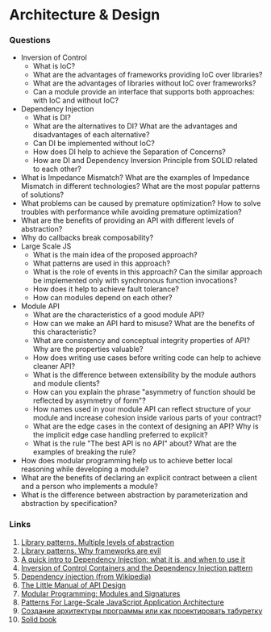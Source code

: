 # Architecture & Design

### Questions

*  Inversion of Control
    - What is IoC?
    - What are the advantages of frameworks providing IoC over libraries?
    - What are the advantages of libraries without IoC over frameworks?
    - Can a module provide an interface that supports both approaches: with IoC and without IoC?
*  Dependency Injection
    - What is DI?
    - What are the alternatives to DI? What are the advantages and disadvantages of each alternative?
    - Can DI be implemented without IoC?
    - How does DI help to achieve the Separation of Concerns?
    - How are DI and Dependency Inversion Principle from SOLID related to each other?
*  What is Impedance Mismatch? What are the examples of Impedance Mismatch in different technologies? What are the most popular patterns of solutions?
*  What problems can be caused by premature optimization? How to solve troubles with performance while avoiding premature optimization?
*  What are the benefits of providing an API with different levels of abstraction?
*  Why do callbacks break composability?
*  Large Scale JS
    - What is the main idea of the proposed approach?
    - What patterns are used in this approach?
    - What is the role of events in this approach? Can the similar approach be implemented only with synchronous function invocations?
    - How does it help to achieve fault tolerance?
    - How can modules depend on each other?
*  Module API
    - What are the characteristics of a good module API?
    - How can we make an API hard to misuse? What are the benefits of this characteristic?
    - What are consistency and conceptual integrity properties of API? Why are the properties valuable?
    - How does writing use cases before writing code can help to achieve cleaner API?
    - What is the difference between extensibility by the module authors and module clients?
    - How can you explain the phrase "asymmetry of function should be reflected by asymmetry of form"?
    - How names used in your module API can reflect structure of your module and increase cohesion inside various parts of your contract?
    - What are the edge cases in the context of designing an API? Why is the implicit edge case handling preferred to explicit?
    - What is the rule "The best API is no API" about? What are the examples of breaking the rule?
*  How does modular programming help us to achieve better local reasoning while developing a module?
*  What are the benefits of declaring an explicit contract between a client and a person who implements a module?
*  What is the difference between abstraction by parameterization and abstraction by specification?

### Links

1. [Library patterns. Multiple levels of abstraction](http://tomasp.net/blog/2015/library-layers/)
2. [Library patterns. Why frameworks are evil](http://tomasp.net/blog/2015/library-frameworks/)
3. [A quick intro to Dependency Injection: what it is, and when to use it](https://www.freecodecamp.org/news/a-quick-intro-to-dependency-injection-what-it-is-and-when-to-use-it-7578c84fa88f/)
4. [Inversion of Control Containers and the Dependency Injection pattern](https://martinfowler.com/articles/injection.html)
5. [Dependency injection (from Wikipedia)](https://en.wikipedia.org/wiki/Dependency_injection)
6. [The Little Manual of API Design](https://people.mpi-inf.mpg.de/~jblanche/api-design.pdf)
7. [Modular Programming: Modules and Signatures](https://www.cs.cornell.edu/courses/cs3110/2013sp/lectures/lec07-modules/lec07.html)
8. [Patterns For Large-Scale JavaScript Application Architecture](https://addyosmani.com/largescalejavascript/)
9. [Создание архитектуры программы или как проектировать табуретку](https://habr.com/ru/post/276593/)
10. [Solid book](https://ota-solid.now.sh/)
